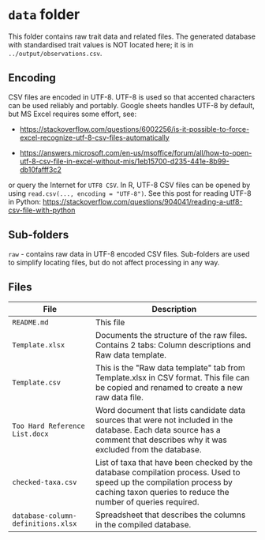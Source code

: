 # `data` folder

This folder contains raw trait data and related files. The generated database with standardised trait values is NOT located here; it is in `../output/observations.csv`.

## Encoding


CSV files are encoded in UTF-8. UTF-8 is used so that accented
characters can be used reliably and portably.  Google sheets handles
UTF-8 by default, but MS Excel requires some effort, see:

- https://stackoverflow.com/questions/6002256/is-it-possible-to-force-excel-recognize-utf-8-csv-files-automatically

- https://answers.microsoft.com/en-us/msoffice/forum/all/how-to-open-utf-8-csv-file-in-excel-without-mis/1eb15700-d235-441e-8b99-db10fafff3c2

or query the Internet for `UTF8 CSV`.  In R, UTF-8 CSV files can be
opened by using `read.csv(..., encoding = "UTF-8")`. See this post for
reading UTF-8 in Python:
https://stackoverflow.com/questions/904041/reading-a-utf8-csv-file-with-python


## Sub-folders

`raw` - contains raw data in UTF-8 encoded CSV files. Sub-folders are used to simplify locating files, but do not affect processing in any way.

## Files

| File | Description |
| ---- | ----------- |
| `README.md` | This file |
| `Template.xlsx` | Documents the structure of the raw files. Contains 2 tabs: Column descriptions and Raw data template. |
| `Template.csv` | This is the "Raw data template" tab from Template.xlsx in CSV format. This file can be copied and renamed to create a new raw data file. |
| `Too Hard Reference List.docx` | Word document that lists candidate data sources that were not included in the database. Each data source has a comment that describes why it was excluded from the database. |
| `checked-taxa.csv` | List of taxa that have been checked by the database compilation process. Used to speed up the compilation process by caching taxon queries to reduce the number of queries required. |
| `database-column-definitions.xlsx` | Spreadsheet that describes the columns in the compiled database. |

